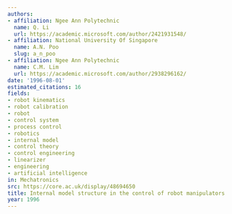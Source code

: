 ```yaml
---
authors:
- affiliation: Ngee Ann Polytechnic
  name: Q. Li
  url: https://academic.microsoft.com/author/2421931548/
- affiliation: National University Of Singapore
  name: A.N. Poo
  slug: a_n_poo
- affiliation: Ngee Ann Polytechnic
  name: C.M. Lim
  url: https://academic.microsoft.com/author/2938296162/
date: '1996-08-01'
estimated_citations: 16
fields:
- robot kinematics
- robot calibration
- robot
- control system
- process control
- robotics
- internal model
- control theory
- control engineering
- linearizer
- engineering
- artificial intelligence
in: Mechatronics
src: https://core.ac.uk/display/48694650
title: Internal model structure in the control of robot manipulators
year: 1996
---
```

